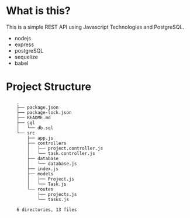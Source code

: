# What is this?
This is a simple REST API using Javascript Technologies and PostgreSQL.
- nodejs
- express
- postgreSQL
- sequelize
- babel 

# Project Structure
```
    .
    ├── package.json
    ├── package-lock.json
    ├── README.md
    ├── sql
    │   └── db.sql
    └── src
        ├── app.js
        ├── controllers
        │   ├── project.controller.js
        │   └── task.controller.js
        ├── database
        │   └── database.js
        ├── index.js
        ├── models
        │   ├── Project.js
        │   └── Task.js
        └── routes
            ├── projects.js
            └── tasks.js

    6 directories, 13 files
```